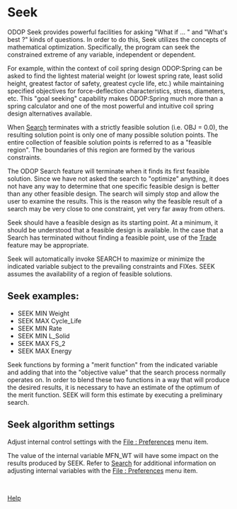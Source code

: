 # Seek

ODOP Seek provides powerful facilities for asking "What if ... " 
and "What's best ?" kinds of questions. 
In order to do this, Seek utilizes the concepts of mathematical optimization. 
Specifically, the program can seek the constrained extreme of any variable, independent or dependent. 

For example, within the context of coil spring design 
ODOP:Spring can be asked to find the lightest material weight 
(or lowest spring rate, least solid height, greatest factor of safety, greatest cycle life, etc.) 
while maintaining specified objectives for force-deflection characteristics, stress, diameters, etc. 
This "goal seeking" capability makes ODOP:Spring much more than a spring calculator and 
one of the most powerful and intuitive coil spring design alternatives available. 

When [Search](search.html) terminates with a strictly feasible solution (i.e. OBJ = 0.0), 
the resulting solution point is only one of many possible solution points. 
The entire collection of feasible solution points is referred to as a "feasible region". 
The boundaries of this region are formed by the various constraints. 

The ODOP Search feature will terminate when it finds its first feasible solution. 
Since we have not asked the search to "optimize" anything, it does not have 
any way to determine that one specific feasible design is better than any 
other feasible design. 
The search will simply stop and allow the user to examine the results. 
This is the reason why the feasible result of a search may be very close to one constraint, 
yet very far away from others. 

Seek should have a feasible design as its starting point. 
At a minimum, it should be understood that a feasible design is available. 
In the case that a Search has terminated without finding a feasible point, 
use of the [Trade](trade.html) feature may be appropriate. 

Seek will automatically invoke SEARCH to maximize or minimize the indicated 
variable subject to the prevailing constraints and FIXes. 
SEEK assumes the availability of a region of feasible solutions. 

## Seek examples: 
* SEEK  MIN  Weight
* SEEK  MAX  Cycle\_Life
* SEEK  MIN  Rate
* SEEK  MIN  L\_Solid
* SEEK  MAX  FS_2
* SEEK  MAX  Energy

Seek functions by forming a "merit function" from the indicated variable 
and adding that into the "objective value" that the search process 
normally operates on. 
In order to blend these two functions in a way that will produce the desired results, 
it is necessary to have an estimate of the optimum of the merit function. 
SEEK will form this estimate by executing a preliminary search. 

## Seek algorithm settings 

Adjust internal control settings with the [File : Preferences](menus.html#FilePreferences) menu item. 

The value of the internal variable MFN_WT will have some impact on the 
results produced by SEEK. 
Refer to [Search](search.html) for additional information on adjusting internal variables 
with the [File : Preferences](menus.html#FilePreferences) menu item. 

&nbsp;  

[Help](/docs/Help) 
